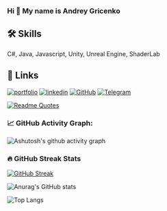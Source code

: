 ### Hi 👋 My name is Andrey Gricenko

## 🛠 Skills
C#, Java, Javascript, Unity, Unreal Engine, ShaderLab

## 🔗 Links
[![portfolio](https://img.shields.io/badge/my_portfolio-000?style=for-the-badge&logo=ko-fi&logoColor=white)](https://docs.google.com/document/d/1eIITpu6XlzB93Us3nK48yPL7bNRlkczcQ5XVvBLWB_Y/edit?usp=sharing)
[![linkedin](https://img.shields.io/badge/linkedin-0A66C2?style=for-the-badge&logo=linkedin&logoColor=white)](https://www.linkedin.com/in/andrey-gritsenko-8bb2751a5/)
[![GitHub](https://img.shields.io/badge/GitHub-181717?style=for-the-badge&logo=github&logoColor=white)](https://github.com/gritsenkoandrey)
[![Telegram](https://img.shields.io/badge/Telegram-2CA5E0?style=for-the-badge&logo=telegram&logoColor=white)](https://t.me/fargo1987)

[![Readme Quotes](https://quotes-github-readme.vercel.app/api?type=horizontal&theme=dark)](https://github.com/piyushsuthar/github-readme-quotes)

### 📈 GitHub Activity Graph:
![Ashutosh's github activity graph](https://github-readme-activity-graph.vercel.app/graph?username=gritsenkoandrey&theme=xcode)

### 🔥 GitHub Streak Stats
[![GitHub Streak](https://github-readme-streak-stats.herokuapp.com/?user=gritsenkoandrey&theme=dark)](https://git.io/streak-stats)

![Anurag's GitHub stats](https://github-readme-stats.vercel.app/api?username=gritsenkoandrey&show_icons=true&theme=dark#gh-dark-mode-only)

![Top Langs](https://github-readme-stats.vercel.app/api/top-langs/?username=gritsenkoandrey&hide_progress=true)
